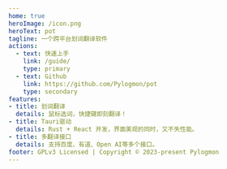 ```yaml
---
home: true
heroImage: /icon.png
heroText: pot
tagline: 一个跨平台划词翻译软件
actions:
  - text: 快速上手
    link: /guide/
    type: primary
  - text: Github
    link: https://github.com/Pylogmon/pot
    type: secondary
features:
- title: 划词翻译
  details: 鼠标选词，快捷键即刻翻译！
- title: Tauri驱动
  details: Rust + React 开发，界面美观的同时，又不失性能。
- title: 多翻译接口
  details: 支持百度、有道、Open AI等多个接口。
footer: GPLv3 Licensed | Copyright © 2023-present Pylogmon
---
```

